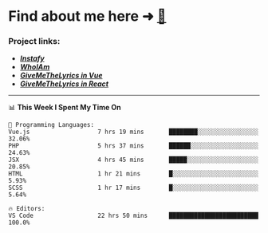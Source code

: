 # Find about me here ➜ [🧑](https://pauabella.dev)

### Project links:
- ***[Instafy](https://instafy.me)***
- ***[WhoIAm](https://pauabella.dev)***
- ***[GiveMeTheLyrics in Vue](https://lyrics.pauabella.dev)***
- ***[GiveMeTheLyrics in React](https://pauabella.dev/GiveMeTheLyrics)***

---
<!--START_SECTION:waka-->
📊 **This Week I Spent My Time On** 

```text
💬 Programming Languages: 
Vue.js                   7 hrs 19 mins       ████████░░░░░░░░░░░░░░░░░   32.06% 
PHP                      5 hrs 37 mins       ██████░░░░░░░░░░░░░░░░░░░   24.63% 
JSX                      4 hrs 45 mins       █████░░░░░░░░░░░░░░░░░░░░   20.85% 
HTML                     1 hr 21 mins        █░░░░░░░░░░░░░░░░░░░░░░░░   5.93% 
SCSS                     1 hr 17 mins        █░░░░░░░░░░░░░░░░░░░░░░░░   5.64%

🔥 Editors: 
VS Code                  22 hrs 50 mins      █████████████████████████   100.0%

```


<!--END_SECTION:waka-->
